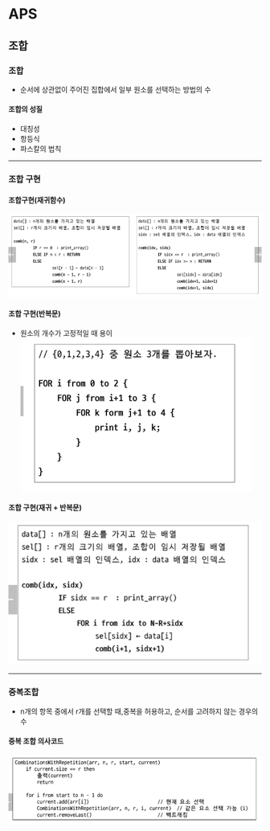 # APS
## 조합

### 조합
- 순서에 상관없이 주어진 집합에서 일부 원소를 선택하는 방법의 수

#### 조합의 성질
- 대칭성
- 항등식
- 파스칼의 법칙

---

### 조합 구현

#### 조합구현(재귀함수)
![재귀함수](image.png)

#### 조합 구현(반복문)
- 원소의 개수가 고정적일 때 용이
![alt text](image-1.png)

#### 조합 구현(재귀 + 반복문)
![alt text](image-2.png)

---

### 중복조합
- n개의 항목 중에서 r개를 선택할 때,중복을 허용하고, 순서를 고려하지 않는 경우의 수

#### 중복 조합 의사코드
![alt text](image-3.png)
